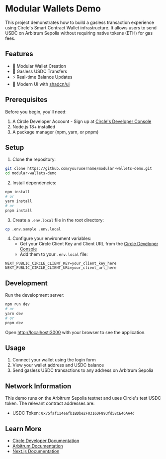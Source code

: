 # Modular Wallets Demo

This project demonstrates how to build a gasless transaction experience using Circle's Smart Contract Wallet infrastructure. It allows users to send USDC on Arbitrum Sepolia without requiring native tokens (ETH) for gas fees.

## Features

- 🔐 Modular Wallet Creation
- 💸 Gasless USDC Transfers
- ⚡ Real-time Balance Updates
- 🎨 Modern UI with [shadcn/ui](https://ui.shadcn.com/)

## Prerequisites

Before you begin, you'll need:

1. A Circle Developer Account - Sign up at [Circle's Developer Console](https://console.circle.com/)
2. Node.js 18+ installed
3. A package manager (npm, yarn, or pnpm)

## Setup

1. Clone the repository:
```bash
git clone https://github.com/yourusername/modular-wallets-demo.git
cd modular-wallets-demo
```

2. Install dependencies:
```bash
npm install
# or
yarn install
# or
pnpm install
```

3. Create a `.env.local` file in the root directory:
```bash
cp .env.sample .env.local
```

4. Configure your environment variables:
   - Get your Circle Client Key and Client URL from the [Circle Developer Console](https://console.circle.com/)
   - Add them to your `.env.local` file:
```
NEXT_PUBLIC_CIRCLE_CLIENT_KEY=your_client_key_here
NEXT_PUBLIC_CIRCLE_CLIENT_URL=your_client_url_here
```

## Development

Run the development server:

```bash
npm run dev
# or
yarn dev
# or
pnpm dev
```

Open [http://localhost:3000](http://localhost:3000) with your browser to see the application.

## Usage

1. Connect your wallet using the login form
2. View your wallet address and USDC balance
3. Send gasless USDC transactions to any address on Arbitrum Sepolia

## Network Information

This demo runs on the Arbitrum Sepolia testnet and uses Circle's test USDC token. The relevant contract addresses are:

- USDC Token: `0x75faf114eafb1BDbe2F0316DF893fd58CE46AA4d`

## Learn More

- [Circle Developer Documentation](https://developers.circle.com/)
- [Arbitrum Documentation](https://docs.arbitrum.io/)
- [Next.js Documentation](https://nextjs.org/docs)
